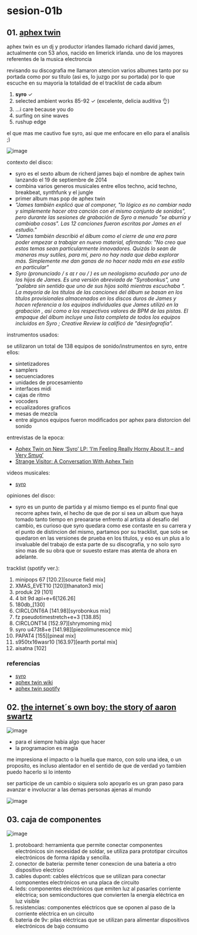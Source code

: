 # sesion-01b

## 01. [aphex twin](https://es.wikipedia.org/wiki/Aphex_Twin)

aphex twin es un dj y productor irlandes llamado richard david james, actualmente con 53 años, nacido en limerick irlanda. uno de los mayores referentes de la musica electroncia

revisando su discografia me llamaron atencion varios albumes tanto por su portada como por su titulo (asi es, lo juzgo por su portada) por lo que escuche en su mayoria la totalidad de el tracklist de cada album

1. __syro__ ✓  
2. selected ambient works 85-92 ✓ (excelente, delicia auditiva 👌)
3. ...i care because you do
4. surfing on sine waves
5. rushup edge

el que mas me cautivo fue syro, asi que me enfocare en ello para el analisis ;)

![image](https://github.com/user-attachments/assets/9142cedb-c978-4680-b7ee-5abfb7afb844)

contexto del disco:
- syro es el sexto album de richerd james bajo el nombre de aphex twin lanzando el 19 de septiembre de 2014
- combina varios generos musicales entre ellos techno, acid techno, breakbeat, synthfunk y el jungle
- primer album mas pop de aphex twin
- _"James también explicó que al componer, "lo lógico es no cambiar nada y simplemente hacer otra canción con el mismo conjunto de sonidos", pero durante las sesiones de grabación de Syro a menudo "se aburría y cambiaba cosas". Las 12 canciones fueron escritas por James en el estudio."_ 
- _"James también describió el álbum como el cierre de una era para poder empezar a trabajar en nuevo material, afirmando: "No creo que estos temas sean particularmente innovadores. Quizás lo sean de maneras muy sutiles, para mí, pero no hay nada que deba explorar más. Simplemente me dan ganas de no hacer nada más en ese estilo en particular"_
- _Syro (pronunciado / s aɪ r oʊ / ) es un neologismo acuñado por uno de los hijos de James. Es una versión abreviada de "Syrobonkus", una "palabra sin sentido que uno de sus hijos soltó mientras escuchaba ". La mayoría de los títulos de las canciones del álbum se basan en los títulos provisionales almacenados en los discos duros de James y hacen referencia a los equipos individuales que James utilizó en la grabación , así como a los respectivos valores de BPM de las pistas. El empaque del álbum incluye una lista completa de todos los equipos incluidos en Syro ; Creative Review la calificó de "desinfografía"._

instrumentos usados:

se utilizaron un total de 138 equipos de sonido/instrumentos en syro, entre ellos:
- sintetizadores
- samplers
- secuenciadores
- unidades de procesamiento
- interfaces midi
- cajas de ritmo
- vocoders
- ecualizadores graficos
- mesas de mezcla
- entre algunos equipos fueron modificados por aphex para distorcion del sonido

entrevistas de la epoca:
- [Aphex Twin on New ‘Syro’ LP: ‘I’m Feeling Really Horny About It – and Very Smug’](https://www.rollingstone.com/music/music-news/aphex-twin-on-new-syro-lp-im-feeling-really-horny-about-it-and-very-smug-49382/)
- [Strange Visitor: A Conversation With Aphex Twin](https://pitchfork.com/features/cover-story/9506-strange-visitor-a-conversation-with-aphex-twin/)
  
videos musicales:
- [syro](https://youtube.com/playlist?list=OLAK5uy_kWLa7L4b7s7TTTtf2Mku7oQ3M2obgG5Xg&si=A8XRbGc1jeHRuck-)

opiniones del disco: 
- syro es un punto de partida y al mismo tiempo es el punto final que recorre aphex twin, el hecho de que de por si sea un album que haya tomado tanto tiempo en preoararse enfrento al artista al desafio del cambio, es curioso que syro quedara como ese contaste en su carrera y el punto de distincion del mismo, partamos por su tracklist, que solo se quedaron en las versiones de prueba en los titulos, y eso es un plus a lo invaluable del trabajo de esta parte de su discografia, y no solo syro sino mas de su obra que or suuesto estare mas atenta de ahora en adelante.

tracklist (spotify ver.):
1. minipops 67 [120.2][source field mix]
2. XMAS_EVET10 [120][thanaton3 mix]
3. produk 29 [101]
4. 4 bit 9d api+e+6[126.26]
5. 180db_[130]
6. CIRCLONT6A [141.98][syrobonkus mix]
7. fz pseudotimestretch+e+3 [138.85]
8. CIRCLONT14 [152.97][shrymoming mix]
9. syro u473t8+e [141.98][piezolimunescence mix]
10. PAPAT4 [155][pineal mix]
11. s950tx16wasr10 [163.97][earth portal mix]
12. aisatna [102]

### referencias
- [syro](https://en-m-wikipedia-org.translate.goog/wiki/Syro?_x_tr_sl=en&_x_tr_tl=es-419&_x_tr_hl=es-419&_x_tr_pto=sc)
- [aphex twin wiki](https://en.m.wikipedia.org/wiki/Aphex_Twin)
- [aphex twin spotify](https://open.spotify.com/intl-es/artist/6kBDZFXuLrZgHnvmPu9NsG)

## 02. [the internet´s own boy: the story of aaron swartz](https://www.youtube.com/watch?v=9vz06QO3UkQ&rco=1)

![image](https://github.com/user-attachments/assets/6ea3699e-12e7-46ed-a526-9ea3dd270f66)

- para el siempre habia algo que hacer
- la programacion es magia

me impresiona el impacto o la huella que marco, con solo una idea, o un proposito, es incluso alentador en el sentido de que de verdad yo tambien puedo hacerlo si lo intento

ser participe de un cambio o siquiera solo apoyarlo es un gran paso para avanzar e involucrar a las demas personas ajenas al mundo

![image](https://github.com/user-attachments/assets/d0c551bc-ff26-4da4-b982-c3b7f1a97b2b)

## 03. caja de componentes

![image](https://github.com/user-attachments/assets/d41c9bdf-c9af-4e35-a607-b2937a26e1d0)

1. protoboard: herramienta que permite conectar componentes electrónicos sin necesidad de soldar, se utiliza para prototipar circuitos electrónicos de forma rápida y sencilla. 
2. conector de bateria: permite tener conexcion de una bateria a otro dispositivo electrico
3. cables dupont: cables eléctricos que se utilizan para conectar componentes electrónicos en una placa de circuito
4. leds: componentes electrónicos que emiten luz al pasarles corriente eléctrica; son semiconductores que convierten la energía eléctrica en luz visible
5. resistencias: componentes eléctricos que se oponen al paso de la corriente eléctrica en un circuito
6. bateria de 9v: pilas eléctricas que se utilizan para alimentar dispositivos electrónicos de bajo consumo
